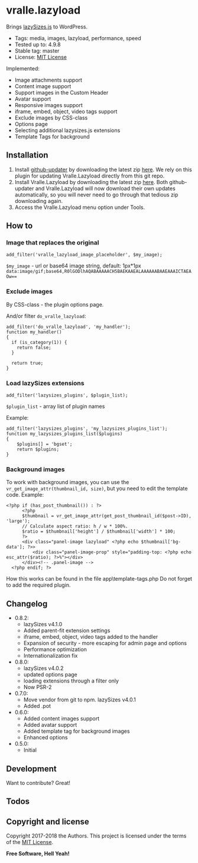 # vralle.lazyload
Brings [lazySizes.js](https://github.com/aFarkas/lazysizes) to WordPress.

* Tags: media, images, lazyload, performance, speed
* Tested up to: 4.9.8
* Stable tag: master
* License: [MIT License](LICENSE.txt)

Implemented:
  - Image attachments support
  - Content image support
  - Support images in the Custom Header
  - Avatar support
  - Responsive images support
  - iframe, embed, object, video tags support
  - Exclude images by CSS-class
  - Options page
  - Selecting additional lazysizes.js extensions
  - Template Tags for background

## Installation

1. Install [github-updater](https://github.com/afragen/github-updater) by downloading the latest zip [here](https://github.com/afragen/github-updater/releases). We rely on this plugin for updating Vralle.Lazyload directly from this git repo.
2. Install Vralle.Lazyload by downloading the latest zip [here](https://github.com/vralle/vralle-lazyload/releases). Both github-updater and Vralle.Lazyload will now download their own updates automatically, so you will never need to go through that tedious zip downloading again.
3. Access the Vralle.Lazyload menu option under Tools.

## How to

### Image that replaces the original
```
add_filter('vralle_lazyload_image_placeholder', $my_image);
```
`$my_image` - url or base64 image string,
default: 1px*1px `data:image/gif;base64,R0lGODlhAQABAAAAACH5BAEKAAEALAAAAAABAAEAAAICTAEAOw==`

### Exclude images

By CSS-class - the plugin options page.

And/or filter `do_vralle_lazyload`:
```
add_filter('do_vralle_lazyload', 'my_handler');
function my_handler()
{
  if (is_category(1)) {
    return false;
  }

  return true;
}
```

### Load lazySizes extensions
```
add_filter('lazysizes_plugins', $plugin_list);
```
`$plugin_list` - array list of plugin names

Example:
```
add_filter('lazysizes_plugins', 'my_lazysizes_plugins_list');
function my_lazysizes_plugins_list($plugins)
{
    $plugins[] = 'bgset';
    return $plugins;
}
```

### Background images
To work with background images, you can use the `vr_get_image_attr(thumbnail_id, size)`, but you need to edit the template code.
Example:
```
<?php if (has_post_thumbnail()) : ?>
      <?php
      $thumbnail = vr_get_image_attr(get_post_thumbnail_id($post->ID), 'large');
      // Calculate aspect ratio: h / w * 100%.
      $ratio = $thumbnail['height'] / $thumbnail['width'] * 100;
      ?>
      <div class="panel-image lazyload" <?php echo $thumbnail['bg-data']; ?>>
          <div class="panel-image-prop" style="padding-top: <?php echo esc_attr($ratio); ?>%"></div>
      </div><!-- .panel-image -->
  <?php endif; ?>
```
How this works can be found in the file app\template-tags.php
Do not forget to add the required plugin.

## Changelog

- 0.8.2:
  - lazySizes v4.1.0
  - Added parent-fit extension settings
  - iframe, embed, object, video tags added to the handler
  - Expansion of security - more escaping for admin page and options
  - Performance optimization
  - Internationalization fix
- 0.8.0:
  - lazySizes v4.0.2
  - updated options page
  - loading extensions through a filter only
  - Now PSR-2
- 0.7.0:
  - Move vendor from git to npm. lazySizes v4.0.1
  - Added .pot
- 0.6.0:
  - Added content images support
  - Added avatar support
  - Added template tag for background images
  - Enhanced options
- 0.5.0:
  - Initial

## Development

Want to contribute? Great!

## Todos

## Copyright and license

Copyright 2017-2018 the Authors. This project is licensed under the terms of the [MIT License](LICENSE.txt).

**Free Software, Hell Yeah!**
